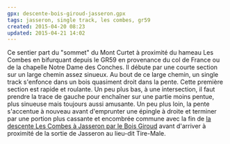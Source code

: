 ```yaml
---
gpx: descente-bois-giroud-jasseron.gpx
tags: jasseron, single track, les combes, gr59
created: 2015-04-20 08:23
updated: 2015-04-21 14:02
---
```


Ce sentier part du "sommet" du Mont Curtet à proximité du hameau Les Combes en
bifurquant depuis le GR59 en provenance du col de France ou de la chapelle Notre
Dame des Conches. Il débute par une courte section sur un large chemin assez
sinueux. Au bout de ce large chemin, un single track s'enfonce dans un bois
quasiment droit dans la pente.  Cette première section est rapide et roulante.
Un peu plus bas, à une intersection, il faut prendre la trace de gauche pour
enchaîner sur une partie moins pentue, plus sinueuse mais toujours aussi
amusante. Un peu plus loin, la pente s'accentue à nouveau avant d'emprunter une
épingle à droite et terminer par une portion plus cassante et encombrée commune
avec la fin de [la descente Les Combes à Jasseron par le Bois
Giroud](/single-tracks/descente-combes-jasseron-bois-giroud/) avant d'arriver à
proximité de la sortie de Jasseron au lieu-dit Tire-Male.
